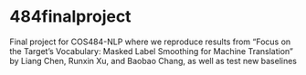 # 484finalproject
Final project for COS484-NLP where we reproduce results from “Focus on the Target’s Vocabulary: Masked Label Smoothing for Machine Translation” by Liang Chen, Runxin Xu, and Baobao Chang, as well as test new baselines
